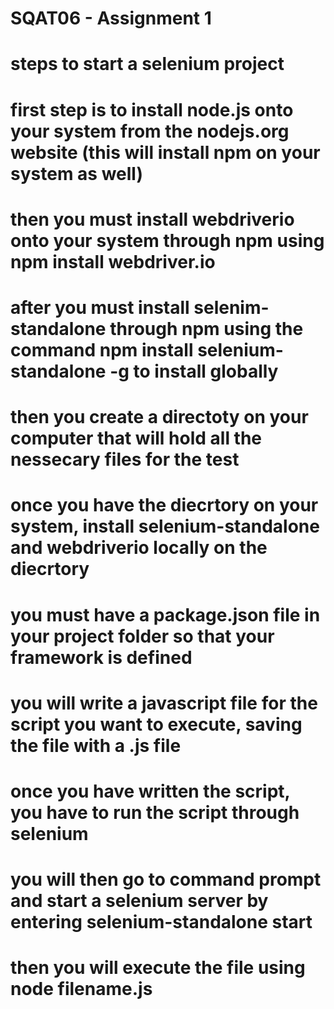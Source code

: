 # SQAT06 - Assignment 1
# steps to start a selenium project
# first step is to install node.js onto your system from the nodejs.org website (this will install npm on your system as well)
# then you must install webdriverio onto your system through npm using npm  install webdriver.io
# after you must install selenim-standalone through npm using the command npm install selenium-standalone -g to install globally
# then you create a directoty on your computer that will hold all the nessecary files for the test
# once you have the diecrtory on your system, install selenium-standalone and webdriverio locally on the diecrtory
# you must have a package.json file in your project folder so that your framework is defined
# you will write a javascript file for the script you want to execute, saving the file with a .js file
# once you have written the script, you have to run the script through selenium
# you will then go to command prompt and start a selenium server by entering selenium-standalone start
# then you will execute the file using node filename.js

